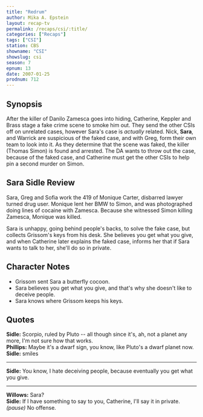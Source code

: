 ```yaml
---
title: "Redrum"
author: Mika A. Epstein
layout: recap-tv
permalink: /recaps/csi/:title/
categories: ["Recaps"]
tags: ["CSI"]
station: CBS
showname: "CSI"
showslug: csi
season: 7
epnum: 13
date: 2007-01-25
prodnum: 712  
---
```


## Synopsis

After the killer of Danilo Zamesca goes into hiding, Catherine, Keppler and Brass stage a fake crime scene to smoke him out. They send the other CSIs off on unrelated cases, however Sara's case is _actually_ related. Nick, **Sara**, and Warrick are suspicious of the faked case, and with Greg, form their own team to look into it. As they determine that the scene was faked, the killer (Thomas Simon) is found and arrested. The DA wants to throw out the case, because of the faked case, and Catherine must get the other CSIs to help pin a second murder on Simon.

## Sara Sidle Review

Sara, Greg and Sofia work the 419 of Monique Carter, disbarred lawyer turned drug user. Monique lent her BMW to Simon, and was photographed doing lines of cocaine with Zamesca. Because she witnessed Simon killing Zamesca, Monique was killed.

Sara is unhappy, going behind people's backs, to solve the fake case, but collects Grissom's keys from his desk. She believes you get what you give, and when Catherine later explains the faked case, informs her that if Sara wants to talk to her, she'll do so in private.

## Character Notes

* Grissom sent Sara a butterfly cocoon.  
* Sara believes you get what you give, and that's why she doesn't like to deceive people.  
* Sara knows where Grissom keeps his keys.

## Quotes

**Sidle:** Scorpio, ruled by Pluto -- all though since it's, ah, not a planet any more, I'm not sure how that works.  
**Phillips:** Maybe it's a dwarf sign, you know, like Pluto's a dwarf planet now.  
**Sidle:** smiles  

- - -

**Sidle:** You know, I hate deceiving people, because eventually you get what you give.
  

- - -

**Willows:** Sara?  
**Sidle:** If I have something to say to you, Catherine, I'll say it in private. _(pause)_ No offense.

